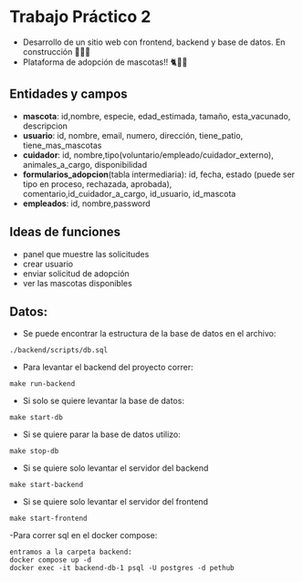 # Trabajo Práctico 2
- Desarrollo de un sitio web con frontend, backend y base de datos. En construcción 👷🏽🚧
- Plataforma de adopción de mascotas!! 🐈🦜🐇 

## Entidades y campos 
- **mascota**: id,nombre, especie, edad_estimada, tamaño, esta_vacunado, descripcion
- **usuario**: id, nombre, email, numero, dirección, tiene_patio, tiene_mas_mascotas
- **cuidador**: id, nombre,tipo(voluntario/empleado/cuidador_externo), animales_a_cargo, disponibilidad
- **formularios_adopcion**(tabla intermediaria): id, fecha, estado (puede ser tipo en proceso, rechazada, aprobada),
comentario,id_cuidador_a_cargo, id_usuario, id_mascota 
- **empleados**: id, nombre,password

## Ideas de funciones
- panel que muestre las solicitudes
- crear usuario
- enviar solicitud de adopción
- ver las mascotas disponibles

## Datos:
- Se puede encontrar la estructura de la base de datos en el archivo:
```
./backend/scripts/db.sql
```
- Para levantar el backend del proyecto correr:
```
make run-backend
```
- Si solo se quiere levantar la base de datos:
```
make start-db
```
- Si se quiere parar la base de datos utilizo:
```
make stop-db
```
- Si se quiere solo levantar el servidor del backend
```
make start-backend
```
- Si se quiere solo levantar el servidor del frontend
```
make start-frontend
```
-Para correr sql en el docker compose:
```
entramos a la carpeta backend:
docker compose up -d
docker exec -it backend-db-1 psql -U postgres -d pethub 
```